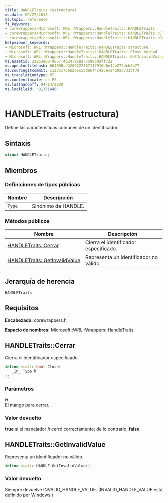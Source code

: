 ```yaml
---
title: HANDLETraits (estructura)
ms.date: 09/27/2018
ms.topic: reference
f1_keywords:
- corewrappers/Microsoft::WRL::Wrappers::HandleTraits::HANDLETraits
- corewrappers/Microsoft::WRL::Wrappers::HandleTraits::HANDLETraits::Close
- corewrappers/Microsoft::WRL::Wrappers::HandleTraits::HANDLETraits::GetInvalidValue
helpviewer_keywords:
- Microsoft::WRL::Wrappers::HandleTraits::HANDLETraits structure
- Microsoft::WRL::Wrappers::HandleTraits::HANDLETraits::Close method
- Microsoft::WRL::Wrappers::HandleTraits::HANDLETraits::GetInvalidValue method
ms.assetid: 22963e88-d857-4624-9182-7c986daff722
ms.openlocfilehash: 604098cd3289722767117910d6e44e272dcb8b77
ms.sourcegitcommit: c123cc76bb2b6c5cde6f4c425ece420ac733bf70
ms.translationtype: MT
ms.contentlocale: es-ES
ms.lasthandoff: 04/14/2020
ms.locfileid: "81371446"
---
```

# <a name="handletraits-structure"></a>HANDLETraits (estructura)

Define las características comunes de un identificador.

## <a name="syntax"></a>Sintaxis

```cpp
struct HANDLETraits;
```

## <a name="members"></a>Miembros

### <a name="public-typedefs"></a>Definiciones de tipos públicas

Nombre   | Descripción
------ | ---------------------
`Type` | Sinónimo de HANDLE.

### <a name="public-methods"></a>Métodos públicos

Nombre                                              | Descripción
------------------------------------------------- | -----------------------------
[HANDLETraits::Cerrar](#close)                     | Cierra el identificador especificado.
[HANDLETraits::GetInvalidValue](#getinvalidvalue) | Representa un identificador no válido.

## <a name="inheritance-hierarchy"></a>Jerarquía de herencia

`HANDLETraits`

## <a name="requirements"></a>Requisitos

**Encabezado:** corewrappers.h

**Espacio de nombres:** Microsoft::WRL::Wrappers::HandleTraits

## <a name="handletraitsclose"></a><a name="close"></a>HANDLETraits::Cerrar

Cierra el identificador especificado.

```cpp
inline static bool Close(
   _In_ Type h
);
```

### <a name="parameters"></a>Parámetros

*H*<br/>
El mango para cerrar.

### <a name="return-value"></a>Valor devuelto

**true** si el manejador *h* cerró correctamente; de lo contrario, **false**.

## <a name="handletraitsgetinvalidvalue"></a><a name="getinvalidvalue"></a>HANDLETraits::GetInvalidValue

Representa un identificador no válido.

```cpp
inline static HANDLE GetInvalidValue();
```

### <a name="return-value"></a>Valor devuelto

Siempre devuelve INVALID_HANDLE_VALUE. (INVALID_HANDLE_VALUE está definido por Windows.)
